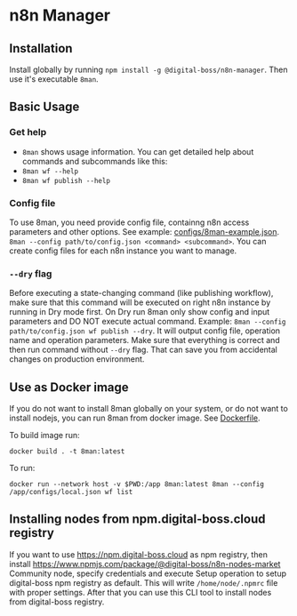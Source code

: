 # n8n Manager

## Installation

Install globally by running `npm install -g @digital-boss/n8n-manager`. Then use it's executable `8man`.

## Basic Usage

### Get help

- `8man` shows usage information. You can get detailed help about commands and subcommands like this:
- `8man wf --help`
- `8man wf publish --help`

### Config file

To use 8man, you need provide config file, containng n8n access parameters and other options. See example: [configs/8man-example.json](configs/8man-example.json). `8man --config path/to/config.json <command> <subcommand>`. You can create config files for each n8n instance you want to manage.

### `--dry` flag

Before executing a state-changing command (like publishing workflow), make sure that this command will be executed on right n8n instance by running in Dry mode first. On Dry run 8man only show config and input parameters and DO NOT execute actual command. Example: `8man --config path/to/config.json wf publish --dry`. It will output config file, operation name and operation parameters. Make sure that everything is correct and then run command without `--dry` flag. That can save you from accidental changes on production environment. 


## Use as Docker image

If you do not want to install 8man globally on your system, or do not want to install nodejs, you can run 8man from docker image. See [Dockerfile](Dockerfile). 

To build image run:

    docker build . -t 8man:latest

To run:

    docker run --network host -v $PWD:/app 8man:latest 8man --config /app/configs/local.json wf list


## Installing nodes from npm.digital-boss.cloud registry

If you want to use https://npm.digital-boss.cloud as npm registry, then install https://www.npmjs.com/package/@digital-boss/n8n-nodes-market Community node, specify credentials and execute Setup operation to setup digital-boss npm registry as default. This will write `/home/node/.npmrc` file with proper settings. After that you can use this CLI tool to install nodes from digital-boss registry. 
